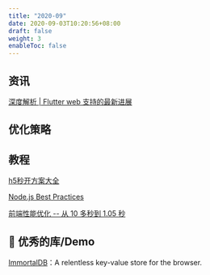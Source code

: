 ```yaml
---
title: "2020-09"
date: 2020-09-03T10:20:56+08:00
draft: false
weight: 3
enableToc: false
---
```


## 资讯

[深度解析 | Flutter web 支持的最新进展](https://mp.weixin.qq.com/s/VjicTubTr8UU4XMWrC3nyQ)

## 优化策略


## 教程

[h5秒开方案大全](http://www.alloyteam.com/2019/10/h5-performance-optimize/)

[Node.js Best Practices](https://github.com/goldbergyoni/nodebestpractices)

[前端性能优化 -- 从 10 多秒到 1.05 秒](https://segmentfault.com/a/1190000015052545)


## 🔧 优秀的库/Demo

[ImmortalDB](https://github.com/gruns/ImmortalDB)：A relentless key-value store for the browser.
